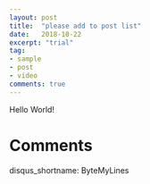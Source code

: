 ```yaml
---
layout: post
title:  "please add to post list"
date:   2018-10-22
excerpt: "trial"
tag:
- sample
- post
- video
comments: true
---
```

Hello World!


# Comments
disqus_shortname:   ByteMyLines
